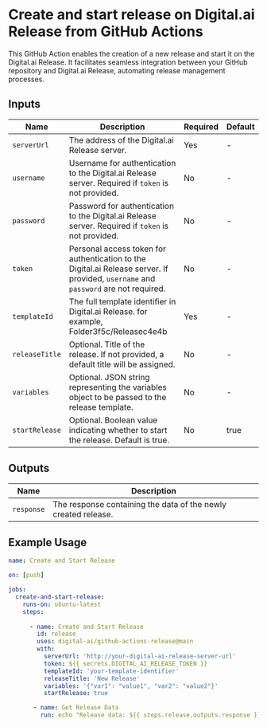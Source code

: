 # Create and start release on Digital.ai Release from GitHub Actions

This GitHub Action enables the creation of a new release and start it on the Digital.ai Release. It facilitates seamless integration between your GitHub repository and Digital.ai Release, automating release management processes.

## Inputs

| Name         | Description                                                                                                                         | Required | Default |
|--------------|-------------------------------------------------------------------------------------------------------------------------------------|----------|---------|
| `serverUrl`  | The address of the Digital.ai Release server.                                                                                       | Yes      | -       |
| `username`   | Username for authentication to the Digital.ai Release server. Required if `token` is not provided.                                  | No       | -       |
| `password`   | Password for authentication to the Digital.ai Release server. Required if `token` is not provided.                                  | No       | -       |
| `token`      | Personal access token for authentication to the Digital.ai Release server. If provided, `username` and `password` are not required. | No       | -       |
| `templateId` | The full template identifier in Digital.ai Release. for example, Folder3f5c/Releasec4e4b                                            | Yes      | -       |
| `releaseTitle` | Optional. Title of the release. If not provided, a default title will be assigned.                                                | No       | -       |
| `variables`  | Optional. JSON string representing the variables object to be passed to the release template.                                       | No       | -       |
| `startRelease` | Optional. Boolean value indicating whether to start the release. Default is true.                                                 | No       | true    |

## Outputs

| Name         | Description                                                                               |
|--------------|-------------------------------------------------------------------------------------------|
| `response`   | The response containing the data of the newly created release.                            |

## Example Usage

```yaml
name: Create and Start Release

on: [push]

jobs:
  create-and-start-release:
    runs-on: ubuntu-latest
    steps:
    
      - name: Create and Start Release
        id: release
        uses: digital-ai/github-actions-release@main
        with:
          serverUrl: 'http://your-digital-ai-release-server-url'
          token: ${{ secrets.DIGITAL_AI_RELEASE_TOKEN }}
          templateId: 'your-template-identifier'
          releaseTitle: 'New Release'
          variables: '{"var1": "value1", "var2": "value2"}'
          startRelease: true

       - name: Get Release Data
         run: echo "Release data: ${{ steps.release.outputs.response }}"
